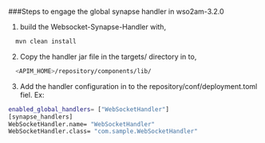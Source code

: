 ###Steps to engage the global synapse handler in wso2am-3.2.0
1. build the Websocket-Synapse-Handler with,
 ```sh
   mvn clean install 
   ```
2. Copy the handler jar file in the targets/ directory in to, 
 ```sh
   <APIM_HOME>/repository/components/lib/
   ```
3. Add the handler configuration in to the repository/conf/deployment.toml fiel. 
Ex:
 ```sh
enabled_global_handlers= ["WebSocketHandler"]
[synapse_handlers]
WebSocketHandler.name= "WebSocketHandler"
WebSocketHandler.class= "com.sample.WebSocketHandler"
   ```

